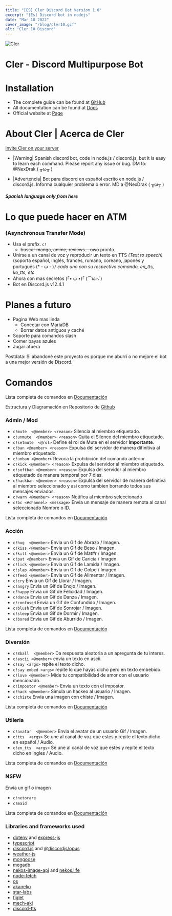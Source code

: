 ```yaml
---
title: "[ES] Cler Discord Bot Version 1.0"
excerpt: "[Es] Discord bot in nodejs"
date: "Mar 10 2022"
cover_image: "/blog/cler10.gif"
alt: "Cler 10 Discord"
---
```


![Cler](https://i.ibb.co/3h4PkHZ/clerbgred.gif)

# Cler - Discord Multipurpose Bot

# Installation
* The complete guide can be found at [GitHub](https://github.com/Rawierdt/Cler-page)
* All documentation can be found at [Docs](https://Rawierdt.gitbook.io/cler/)
* Official website at [Page](https://Rawierdt.github.io/Cler-page/)


# About Cler | Acerca de Cler

[Invite Cler on your server](https://discord.com/oauth2/authorize?client_id=774150617546883073&permissions=8&scope=bot)
* |Warning| Spanish discord bot, code in node.js / discord.js, but it is easy to learn each command.
Please report any issue or bug.
DM to: @NexDrak ( ╥ω╥ )

* |Advertencia| Bot para discord en español escrito en node.js / discord.js.
Informa cualquier problema o error.
MD a @NexDrak ( ╥ω╥ )

#### *Spanish language only from here*
# Lo que puede hacer en ATM
### (Asynchronous Transfer Mode)
- Usa el prefix. `c!`
  - ~~buscar manga, anime, reviews... owo~~ pronto.
- Unirse a un canal de voz y reproducir un texto en TTS _(Text to speech)_ (soporta español, inglés, francés, rumano, coreano, japonés y portugués (*・ω・)ﾉ *cada uno con su respectivo comando, en_tts, ko_tts, etc*
- Ahora con mas secretos (｢• ω •)｢ (⌒ω⌒`)
- Bot en Discord.js v12.4.1

# Planes a futuro
- Pagina Web mas linda
  - Conectar con MariaDB
  - Borrar datos antiguos y caché
- Soporte para comandos slash
- Comer bayas azules
- Jugar afuera

Postdata: Si abandoné este proyecto es porque me aburrí o no mejore el bot a una mejor versión de Discord.

# Comandos
Lista completa de comandos en [Documentación](https://Rawier.gitbook.io/cler/)

Estructura y Diagramación en Repositorio de [Github](https://github.com/Rawierdt/Cler)

### Admin / Mod
* `c!mute  <@member> <reason>` Silencia al miembro etiquetado.
* `c!unmute  <@member> <reason>` Quita el Silenco del miembro etiquetado. 
* `c!setmute  <@rol>` Define el rol de Mute en el servidor **Importante**.
* `c!ban <@member> <reason>` Expulsa del servidor de manera difinitiva al miembro etiquetado.
* `c!unban <@member>` Revoca la prohibición del comando anterior. 
* `c!kick <@member> <reason>` Expulsa del servidor al miembro etiquetado.
* `c!softban <@member> <reason>` Expulsa del servidor al miembro etiquetado de manera temporal por 7 dias.
* `c!hackban <@member> <reason>` Expulsa del servidor de manera definitiva al miembro seleccionado y asi como tambien borrando todos sus mensajes enviados.
* `c!warn <@member> <reason>` Notifica al miembro seleccionado
* `c!bc <#channel> <message>` Envia un mensaje de manera remota al canal seleccionado Nombre o ID.

Lista completa de comandos en [Documentación](https://Rawierdt.gitbook.io/cler/)

### Acción
* `c!hug  <@member>` Envia un Gif de Abrazo / Imagen. 
* `c!kiss <@member>` Envia un Gif de Beso / Imagen. 
* `c!kill <@member>` Envia un Gif de Mat#r / Imagen. 
* `c!pat <@member>` Envia un Gif de Caricia / Imagen.
* `c!lick <@member>` Envia un Gif de Lamida / Imagen. 
* `c!slap <@member>` Envia un Gif de Golpe / Imagen. 
* `c!feed <@member>` Envia un Gif de Alimentar / Imagen. 
* `c!cry` Envia un Gif de Llorar / Imagen.
* `c!angry` Envia un Gif de Enojo / Imagen.
* `c!happy` Envia un Gif de Felicidad / Imagen.
* `c!dance` Envia un Gif de Danza / Imagen.
* `c!confused` Envia un Gif de Confundido / Imagen.
* `c!blush` Envia un Gif de Sonrojar / Imagen.
* `c!sleep` Envia un Gif de Dormir / Imagen.
* `c!bored` Envia un Gif de Aburrido / Imagen.

Lista completa de comandos en [Documentación](https://Rawier.gitbook.io/cler/)

### Diversión
* `c!8ball  <@member>` Da respuesta aleatoria a un apregunta de tu interes. 
* `c!ascii <@member>` envia un texto en ascii. 
* `c!say <args>` repite el texto dicho. 
* `c!say embed <args>` repite lo que hayas dicho pero en texto embebido. 
* `c!love <@member>` Mide tu compatibilidad de amor con el usuario mencionado.
* `c!impostor <@member>` Envia un texto con el impostor. 
* `c!hack <@member>` Simula un hackeo al usuario / Imagen.
* `c!chiste` Envia una imagen con chiste / Imagen.

Lista completa de comandos en [Documentación](https://Rawier.gitbook.io/cler/)

### Utileria
* `c!avatar  <@member>` Envia el avatar de un usuario Gif / Imagen. 
* `c!tts  <args>` Se une al canal de voz que estes y repite el texto dicho en español / Audio. 
* `c!en_tts  <args>` Se une al canal de voz que estes y repite el texto dicho en ingles / Audio. 

Lista completa de comandos en [Documentación](https://Rawier.gitbook.io/cler/)

### NSFW
Envia un gif o imagen 
* `c!netorare`
* `c!maid`

Lista completa de comandos en [Documentación](https://Rawier.gitbook.io/cler/)

### Libraries and frameworks used
* [dotenv](https://github.com/motdotla/dotenv#readme) and [express-js](http://expressjs.com/)
* [typescript](https://www.typescriptlang.org/)
* [discord.js](https://github.com/discordjs/discord.js/) and [@discordjs/opus](https://www.npmjs.com/package/@discordjs/opus)
* [weather-js](https://github.com/devfacet/weather)
* [mongoose](https://github.com/Automattic/mongoose)
* [megadb](https://github.com/sergiom19/guia-megadb)
* [nekos-image-api](https://www.npmjs.com/package/nekos-image-api) and [nekos.life](https://github.com/Nekos-life/nekos-dot-life)
* [node-fetch](https://github.com/node-fetch/node-fetch)
* [os](https://github.com/DiegoRBaquero/node-os)
* [akaneko](https://npm.io/package/akaneko)
* [star-labs](https://www.npmjs.com/package/star-labs)
* [figlet](https://github.com/patorjk/figlet.js#readme)
* [mech-aki](https://github.com/MechSlayer/mech-aki#readme)
* [discord-tts](https://www.npmjs.com/package/discord-tts)